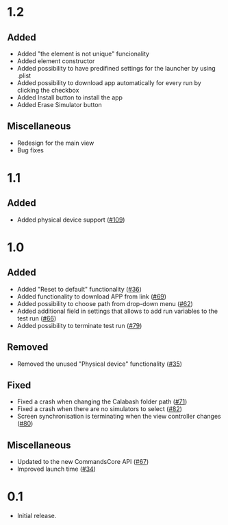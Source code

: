 # 1.2

## Added

- Added "the element is not unique" funcionality
- Added element constructor
- Added possibility to have predifined settings for the launcher by using .plist
- Added possibility to download app automatically for every run by clicking the checkbox
- Added Install button to install the app
- Added Erase Simulator button

## Miscellaneous

- Redesign for the main view
- Bug fixes

# 1.1

## Added

- Added physical device support ([#109](https://github.com/xing/calabash-launcher/pull/109))

# 1.0

## Added

- Added "Reset to default" functionality ([#36](https://github.com/JoeSSS/calabash-launcher/pull/36))
- Added functionality to download APP from link ([#69](https://github.com/xing/calabash-launcher/pull/69))
- Added possibility to choose path from drop-down menu ([#62](https://github.com/xing/calabash-launcher/pull/62))
- Added additional field in settings that allows to add run variables to the test run ([#66](https://github.com/xing/calabash-launcher/pull/66))
- Added possibility to terminate test run ([#79](https://github.com/xing/calabash-launcher/pull/79))

## Removed

- Removed the unused "Physical device" functionality ([#35](https://github.com/JoeSSS/calabash-launcher/pull/35))

## Fixed

- Fixed a crash when changing the Calabash folder path ([#71](https://github.com/xing/calabash-launcher/pull/71))
- Fixed a crash when there are no simulators to select ([#82](https://github.com/xing/calabash-launcher/pull/82))
- Screen synchronisation is terminating when the view controller changes ([#80](https://github.com/xing/calabash-launcher/pull/80/)) 

## Miscellaneous

- Updated to the new CommandsCore API ([#67](https://github.com/xing/calabash-launcher/pull/67))
- Improved launch time ([#34](https://github.com/JoeSSS/calabash-launcher/pull/34))

# 0.1

- Initial release.
